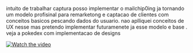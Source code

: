 intuito de trabalhar captura posso implementar o mailchip0ing ja tornando um modelo profisinal para remarketong e captacao de clientes com conceitos basicos pescando dados do usuario. nao aplliquei conceitos de UX nesse mas pretendo implementar futuramenete ja esse modelo e base
.
veja a pokedex com implementacao de designs

[![Watch the video]()](https://youtu.be/rJoFKfNTEvQ)
